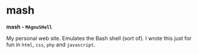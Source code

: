 # mash
**mash - `MAgnuSHell`**

My personal web site. Emulates the Bash shell (sort of).
I wrote this just for fun in `html`, `css`, `php` and `javascript`.

<!--- ![website image](scrots/mash.png) -->

